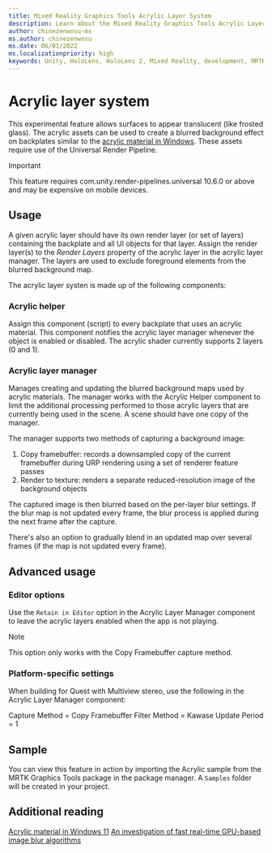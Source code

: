 ```yaml
---
title: Mixed Reality Graphics Tools Acrylic Layer System
description: Learn about the Mixed Reality Graphics Tools Acrylic Layer System.
author: chinezenwosu-ms
ms.author: chinezenwosu
ms.date: 06/01/2022
ms.localizationpriority: high
keywords: Unity, HoloLens, HoloLens 2, Mixed Reality, development, MRTK, Graphics Tools, MRGT, MR Graphics Tools, Standard Shader, Acrylic Layer System
---
```


# Acrylic layer system

This experimental feature allows surfaces to appear translucent (like frosted glass). The acrylic assets can be used to create a blurred background effect on backplates similar to the [acrylic material in Windows](https://docs.microsoft.com/en-us/windows/apps/design/style/acrylic). These assets require use of the Universal Render Pipeline.

> [!IMPORTANT]
> This feature requires com.unity.render-pipelines.universal 10.6.0 or above and may be expensive on mobile devices.

## Usage

A given acrylic layer should have its own render layer (or set of layers) containing the backplate and all UI objects for that layer. Assign the render layer(s) to the *Render Layers* property of the acrylic layer in the acrylic layer manager. The layers are used to exclude foreground elements from the blurred background map.

The acrylic layer systen is made up of the following components:

### Acrylic helper

Assign this component (script) to every backplate that uses an acrylic material. This component notifies the acrylic layer manager whenever the object is enabled or disabled. The acrylic shader currently supports 2 layers (0 and 1).

### Acrylic layer manager

Manages creating and updating the blurred background maps used by acrylic materials. The manager works with the Acrylic Helper component to limit the additional processing performed to those acrylic layers that are currently being used in the scene.
A scene should have one copy of the manager.

The manager supports two methods of capturing a background image:

1. Copy framebuffer: records a downsampled copy of the current framebuffer during URP rendering using a set of renderer feature passes
2. Render to texture: renders a separate reduced-resolution image of the background objects

The captured image is then blurred based on the per-layer blur settings. If the blur map is not updated every frame, the blur process is applied during the next frame after the capture.

There's also an option to gradually blend in an updated map over several frames (if the map is not updated every frame).

## Advanced usage
### Editor options

Use the `Retain in Editor` option in the Acrylic Layer Manager component to leave the acrylic layers enabled when the app is not playing.
> [!Note]
> This option only works with the Copy Framebuffer capture method.

### Platform-specific settings

When building for Quest with Multiview stereo, use the following in the Acrylic Layer Manager component:

Capture Method = Copy Framebuffer
Filter Method = Kawase
Update Period = 1

## Sample

You can view this feature in action by importing the Acrylic sample from the MRTK Graphics Tools package in the package manager. A `Samples` folder will be created in your project.

## Additional reading

[Acrylic material in Windows 11](https://docs.microsoft.com/en-us/windows/apps/design/style/acrylic)
[An investigation of fast real-time GPU-based image blur algorithms](https://www.intel.com/content/www/us/en/developer/articles/technical/an-investigation-of-fast-real-time-gpu-based-image-blur-algorithms.html)